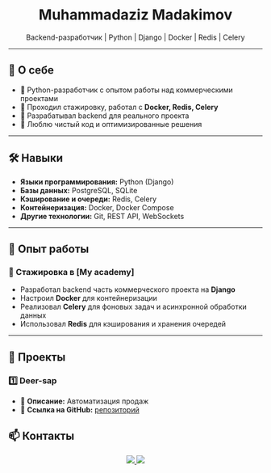 <h1 align="center">Muhammadaziz Madakimov</h1>

<p align="center">
  Backend-разработчик | Python | Django | Docker | Redis | Celery
</p>

---

## 📌 О себе
- 🔹 Python-разработчик с опытом работы над коммерческими проектами
- 🔹 Проходил стажировку, работал с **Docker, Redis, Celery**
- 🔹 Разрабатывал backend для реального проекта
- 🔹 Люблю чистый код и оптимизированные решения

---

## 🛠️ Навыки
- **Языки программирования:** Python (Django)
- **Базы данных:** PostgreSQL, SQLite
- **Кэширование и очереди:** Redis, Celery
- **Контейнеризация:** Docker, Docker Compose
- **Другие технологии:** Git, REST API, WebSockets

---

## 💼 Опыт работы
### 🔹 Стажировка в [My academy]
- Разработал backend часть коммерческого проекта на **Django**
- Настроил **Docker** для контейнеризации
- Реализовал **Celery** для фоновых задач и асинхронной обработки данных
- Использовал **Redis** для кэширования и хранения очередей

---

## 📂 Проекты
### 1️⃣ Deer-sap
- 📌 **Описание:** Автоматизация продаж
- 🔗 **Ссылка на GitHub:** [репозиторий](https://github.com/Zoreyan/Shop)


## 📫 Контакты
<p align="center">
  <a href="https://t.me/MuhammadazizMadakimov">
    <img src="https://img.shields.io/badge/Telegram-26A5E4?style=for-the-badge&logo=telegram&logoColor=white">
  </a>
  <a href="mailto:muhammadazizmadakimov06@gmail.com">
    <img src="https://img.shields.io/badge/Email-D14836?style=for-the-badge&logo=gmail&logoColor=white">
  </a>
</p>
